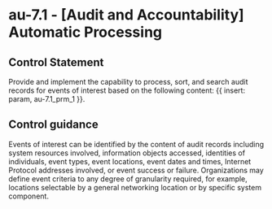 # au-7.1 - \[Audit and Accountability\] Automatic Processing

## Control Statement

Provide and implement the capability to process, sort, and search audit records for events of interest based on the following content: {{ insert: param, au-7.1_prm_1 }}.

## Control guidance

Events of interest can be identified by the content of audit records including system resources involved, information objects accessed, identities of individuals, event types, event locations, event dates and times, Internet Protocol addresses involved, or event success or failure. Organizations may define event criteria to any degree of granularity required, for example, locations selectable by a general networking location or by specific system component.
